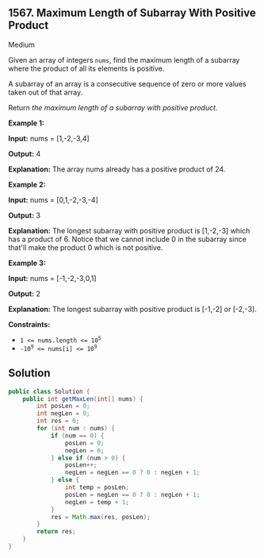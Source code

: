 ## 1567\. Maximum Length of Subarray With Positive Product

Medium

Given an array of integers `nums`, find the maximum length of a subarray where the product of all its elements is positive.

A subarray of an array is a consecutive sequence of zero or more values taken out of that array.

Return _the maximum length of a subarray with positive product_.

**Example 1:**

**Input:** nums = [1,-2,-3,4]

**Output:** 4

**Explanation:** The array nums already has a positive product of 24.

**Example 2:**

**Input:** nums = [0,1,-2,-3,-4]

**Output:** 3

**Explanation:** The longest subarray with positive product is [1,-2,-3] which has a product of 6. Notice that we cannot include 0 in the subarray since that'll make the product 0 which is not positive.

**Example 3:**

**Input:** nums = [-1,-2,-3,0,1]

**Output:** 2

**Explanation:** The longest subarray with positive product is [-1,-2] or [-2,-3].

**Constraints:**

*   <code>1 <= nums.length <= 10<sup>5</sup></code>
*   <code>-10<sup>9</sup> <= nums[i] <= 10<sup>9</sup></code>

## Solution

```java
public class Solution {
    public int getMaxLen(int[] nums) {
        int posLen = 0;
        int negLen = 0;
        int res = 0;
        for (int num : nums) {
            if (num == 0) {
                posLen = 0;
                negLen = 0;
            } else if (num > 0) {
                posLen++;
                negLen = negLen == 0 ? 0 : negLen + 1;
            } else {
                int temp = posLen;
                posLen = negLen == 0 ? 0 : negLen + 1;
                negLen = temp + 1;
            }
            res = Math.max(res, posLen);
        }
        return res;
    }
}
```